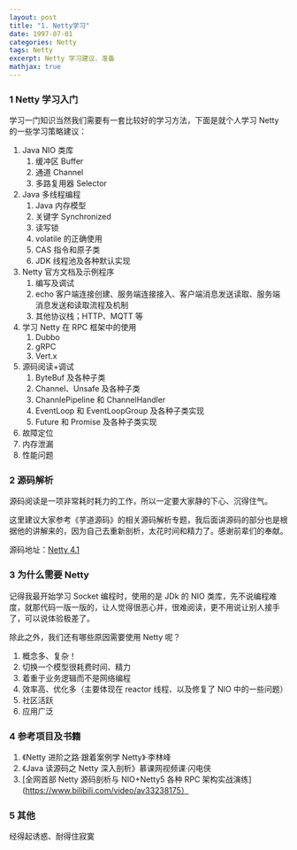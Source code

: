 ```yaml
---
layout: post
title: "1. Netty学习"
date: 1997-07-01
categories: Netty
tags: Netty
excerpt: Netty 学习建议、准备
mathjax: true
---
```


### 1 Netty 学习入门

学习一门知识当然我们需要有一套比较好的学习方法，下面是就个人学习 Netty 的一些学习策略建议：

1. Java NIO 类库
   1. 缓冲区 Buffer
   2. 通道 Channel
   3. 多路复用器 Selector
2. Java 多线程编程
   1. Java 内存模型
   2. 关键字 Synchronized
   3. 读写锁
   4. volatile 的正确使用
   5. CAS 指令和原子类
   6. JDK 线程池及各种默认实现
3. Netty 官方文档及示例程序
   1. 编写及调试
   2. echo 客户端连接创建、服务端连接接入、客户端消息发送读取、服务端消息发送和读取流程及机制
   3. 其他协议栈；HTTP、MQTT 等
4. 学习 Netty 在 RPC 框架中的使用
   1. Dubbo
   2. gRPC
   3. Vert.x
5. 源码阅读+调试
   1. ByteBuf 及各种子类
   2. Channel、Unsafe 及各种子类
   3. ChannlePipeline 和 ChannelHandler
   4. EventLoop 和 EventLoopGroup 及各种子类实现
   5. Future 和 Promise 及各种子类实现
6. 故障定位
7. 内存泄漏
8. 性能问题

### 2 源码解析

源码阅读是一项非常耗时耗力的工作，所以一定要大家静的下心、沉得住气。

这里建议大家参考《芋道源码》的相关源码解析专题，我后面讲源码的部分也是根据他的讲解来的，因为自己去重新剖析，太花时间和精力了。感谢前辈们的奉献。

源码地址：[Netty 4.1](https://github.com/rexlin600/netty.git)

### 3 为什么需要 Netty

记得我最开始学习 Socket 编程时，使用的是 JDk 的 NIO 类库，先不说编程难度，就那代码一版一版的，让人觉得很恶心并，很难阅读，更不用说让别人接手了，可以说体验极差了。

除此之外，我们还有哪些原因需要使用 Netty 呢？

1. 概念多、复杂！
2. 切换一个模型很耗费时间、精力
3. 着重于业务逻辑而不是网络编程
4. 效率高、优化多（主要体现在 reactor 线程、以及修复了 NIO 中的一些问题）
5. 社区活跃
6. 应用广泛

### 4 参考项目及书籍

1. 《Netty 进阶之路·跟着案例学 Netty》·李林峰
2. 《Java 读源码之 Netty 深入剖析》慕课网视频课·闪电侠
3. [全网首部 Netty 源码剖析与 NIO+Netty5 各种 RPC 架构实战演练](https://www.bilibili.com/video/av33238175）

### 5 其他

经得起诱惑、耐得住寂寞
